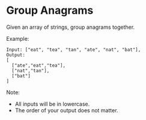 # Group Anagrams

Given an array of strings, group anagrams together.

Example:

```text
Input: ["eat", "tea", "tan", "ate", "nat", "bat"],
Output:
[
  ["ate","eat","tea"],
  ["nat","tan"],
  ["bat"]
]
```

Note:

- All inputs will be in lowercase.
- The order of your output does not matter.

